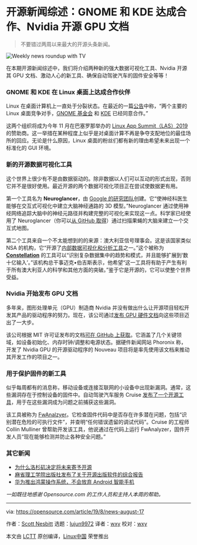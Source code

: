 [#]: collector: (lujun9972)
[#]: translator: (wxy)
[#]: reviewer: (wxy)
[#]: publisher: ( )
[#]: url: ( )
[#]: subject: (GNOME and KDE team up on the Linux desktop, docs for Nvidia GPUs open up, a powerful new way to scan for firmware vulnerabilities, and more news)
[#]: via: (https://opensource.com/article/19/8/news-august-17)
[#]: author: (Scott Nesbitt https://opensource.com/users/scottnesbitt)

开源新闻综述：GNOME 和 KDE 达成合作、Nvidia 开源 GPU 文档
======

> 不要错过两周以来最大的开源头条新闻。

![Weekly news roundup with TV][1]

在本期开源新闻综述中，我们将介绍两种新的强大数据可视化工具、Nvidia 开源其 GPU 文档、激动人心的新工具、确保自动驾驶汽车的固件安全等等！

### GNOME 和 KDE 在 Linux 桌面上达成合作伙伴

Linux 在桌面计算机上一直处于分裂状态。在最近的一篇[公告][2]中称，“两个主要的 Linux 桌面竞争对手，[GNOME 基金会][3] 和 [KDE][4] 已经同意合作。”

这两个组织将成为今年 11 月在巴塞罗那举办的 [Linux App Summit（LAS）2019][5] 的赞助商。这一举措在某种程度上似乎是对桌面计算不再是争夺支配地位的最佳场所的回应。无论是什么原因，Linux 桌面的粉丝们都有新的理由希望未来出现一个标准化的 GUI 环境。

### 新的开源数据可视化工具

这个世界上很少有不是由数据驱动的。除非数据以人们可以互动的形式出现，否则它并不是很好使用。最近开源的两个数据可视化项目正在尝试使数据更有用。

第一个工具名为 **Neuroglancer**，由 [Google 的研究团队][6]创建。它“使神经科医生能够在交互式可视化中建立大脑神经通路的 3D 模型。”Neuroglancer 通过使用神经网络追踪大脑中的神经元路径并构建完整的可视化来实现这一点。科学家已经使用了 Neuroglancer（你可以[从 GitHub 取得][7]）通过扫描果蝇的大脑来建立一个交互式地图。

第二个工具来自一个不太能想到的的来源：澳大利亚信号理事会。这是该国家类似 NSA 的机构，它“开源了[内部数据可视化和分析工具][8]之一。”这个被称为 **[Constellation][9]** 的工具可以“识别复杂数据集中的趋势和模式，并且能够扩展到‘数十亿输入’。”该机构总干事迈克•伯吉斯表示，他希望“这一工具将有助于产生有利于所有澳大利亚人的科学和其他方面的突破。”鉴于它是开源的，它可以使整个世界受益。

### Nvidia 开始发布 GPU 文档

多年来，图形处理单元（GPU）制造商 Nvidia 并没有做出什么让开源项目轻松开发其产品的驱动程序的努力。现在，该公司通过[发布 GPU 硬件文档][10]向这些项目迈出了一大步。

该公司根据 MIT 许可证发布的文档[可在 GitHub 上获取][11]。它涵盖了几个关键领域，如设备初始化、内存时钟/调整和电源状态。据硬件新闻网站 Phoronix 称，开发了 Nvidia GPU 的开源驱动程序的 Nouveau 项目将是率先使用该文档来推动其开发工作的项目之一。

### 用于保护固件的新工具

似乎每周都有的消息称，移动设备或连接互联网的小设备中出现新漏洞。通常，这些漏洞存在于控制设备的固件中。自动驾驶汽车服务 Cruise [发布了一个开源工具][12]，用于在这些漏洞成为问题之前捕获这些漏洞。

该工具被称为 [FwAnalzyer][13]。它检查固件代码中是否存在许多潜在问题，包括“识别潜在危险的可执行文件”，并查明“任何错误遗留的调试代码”。Cruise 的工程师 Collin Mulliner 曾帮助开发该工具，他说通过在代码上运行 FwAnalyzer，固件开发人员“现在能够检测并防止各种安全问题。”

### 其它新闻

* [为什么洛杉矶决定将未来寄予开源][14]
* [麻省理工学院出版社发布了关于开源出版软件的综合报告][15]
* [华为推出鸿蒙操作系统，不会放弃 Android 智能手机][16]

*一如既往地感谢 Opensource.com 的工作人员和主持人本周的帮助。*

--------------------------------------------------------------------------------

via: https://opensource.com/article/19/8/news-august-17

作者：[Scott Nesbitt][a]
选题：[lujun9972][b]
译者：[wxy](https://github.com/wxy)
校对：[wxy](https://github.com/wxy)

本文由 [LCTT](https://github.com/LCTT/TranslateProject) 原创编译，[Linux中国](https://linux.cn/) 荣誉推出

[a]: https://opensource.com/users/scottnesbitt
[b]: https://github.com/lujun9972
[1]: https://opensource.com/sites/default/files/styles/image-full-size/public/lead-images/weekly_news_roundup_tv.png?itok=B6PM4S1i (Weekly news roundup with TV)
[2]: https://www.zdnet.com/article/gnome-and-kde-work-together-on-the-linux-desktop/
[3]: https://www.gnome.org/
[4]: https://kde.org/
[5]: https://linuxappsummit.org/
[6]: https://www.cbronline.com/news/brain-mapping-google-ai
[7]: https://github.com/google/neuroglancer
[8]: https://www.computerworld.com.au/article/665286/australian-signals-directorate-open-sources-data-analysis-tool/
[9]: https://www.constellation-app.com/
[10]: https://www.phoronix.com/scan.php?page=news_item&px=NVIDIA-Open-GPU-Docs
[11]: https://github.com/nvidia/open-gpu-doc
[12]: https://arstechnica.com/information-technology/2019/08/self-driving-car-service-open-sources-new-tool-for-securing-firmware/
[13]: https://github.com/cruise-automation/fwanalyzer
[14]: https://www.techrepublic.com/article/why-la-decided-to-open-source-its-future/
[15]: https://news.mit.edu/2019/mit-press-report-open-source-publishing-software-0808
[16]: https://www.itnews.com.au/news/huawei-unveils-harmony-operating-system-wont-ditch-android-for-smartphones-529432
